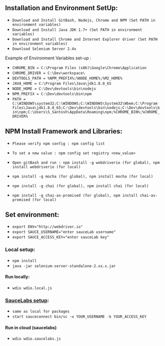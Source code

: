 ## Installation and Environment SetUp:

- `Download and Install GitBash, Nodejs, Chrome and NPM (Set PATH in environment variables)`
- `Download and Install Java JDK 1.7+ (Set PATH in environment variables)`
- `Download and Install Chrome and Internet Explorer driver (Set PATH in environment variables)`
- `Download Selenium Server 2.4x `

Example of Environment Variables set-up :

- `CHROME_BIN = C:\Program Files (x86)\Google\Chrome\Application`
- `CHROME_DRIVER = C:\Dev\workspace\`
- `DEVTOOLS_PATH = %NPM_PREFIX%;%NODE_HOME%;%M2_HOME%`
- `JAVA_HOME = C:\Program Files\Java\jdk1.8.0_65`
- `NODE_HOME = C:\Dev\devtools\bin\nodejs`
- `NPM_PREFIX = C:\Dev\devtools\bin\npm`
- `PATH = C:\WINDOWS\system32;C:\WINDOWS;C:\WINDOWS\System32\Wbem;C:\Program Files\Java\jdk1.8.0_65;C:\Dev\devtools\bin\nodejs;C:\Dev\devtools\bin\npm;C:\Users\S_Santosh\AppData\Roaming\npm;%CHROME_BIN%;%CHROME_DRIVER%`

## NPM Install Framework and Libraries:

- `Please verify npm config : npm config list`
- `To set a new value : npm config set registry <new_value>`

- `Open gitBash and run : npm install -g webdriverio (for global), npm install webdriverio (for local)`
- `npm install -g mocha (for global), npm install mocha (for local)` 
- `npm install -g chai (for global), npm install chai (for local)` 
- `npm install -g chai-as-promised (for global), npm install chai-as-promised (for local)` 

## Set environment:

- `export ENV="http://webdriver.io"`
- `export SAUCE_USERNAME="enter sauceLab username"`
- `export SAUCE_ACCESS_KEY="enter sauceLab key"`

### Local setup:

 - `npm install`
 - `java -jar selenium-server-standalone-2.xx.x.jar`
 
#### Run locally:

 - `wdio wdio.local.js`

### [SauceLabs setup](https://wiki.saucelabs.com/display/DOCS/Setting+Up+Sauce+Connect):

 - `same as local for packages`
 - `start sauceconnect bin/sc -u YOUR_USERNAME -k YOUR_ACCESS_KEY`
 
#### Run in cloud (saucelabs)

 - `wdio wdio.saucelabs.js`
